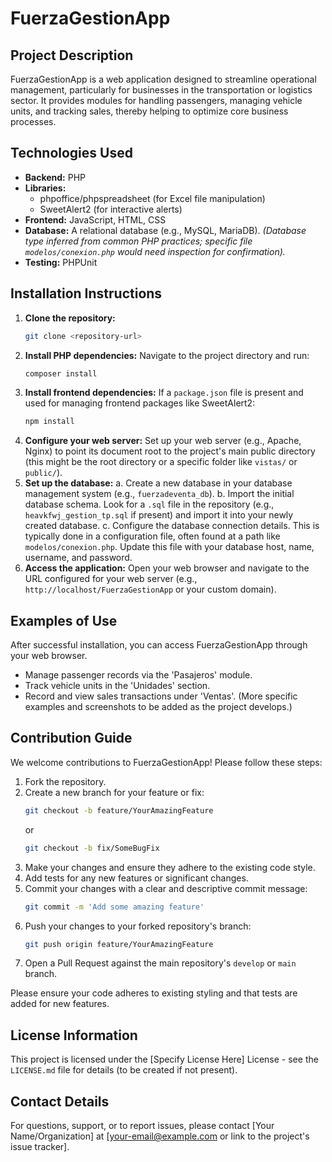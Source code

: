 # FuerzaGestionApp

## Project Description

FuerzaGestionApp is a web application designed to streamline operational management, particularly for businesses in the transportation or logistics sector. It provides modules for handling passengers, managing vehicle units, and tracking sales, thereby helping to optimize core business processes.

## Technologies Used

*   **Backend:** PHP
*   **Libraries:**
    *   phpoffice/phpspreadsheet (for Excel file manipulation)
    *   SweetAlert2 (for interactive alerts)
*   **Frontend:** JavaScript, HTML, CSS
*   **Database:** A relational database (e.g., MySQL, MariaDB). *(Database type inferred from common PHP practices; specific file `modelos/conexion.php` would need inspection for confirmation).*
*   **Testing:** PHPUnit

## Installation Instructions

1.  **Clone the repository:**
    ```bash
    git clone <repository-url>
    ```
2.  **Install PHP dependencies:**
    Navigate to the project directory and run:
    ```bash
    composer install
    ```
3.  **Install frontend dependencies:**
    If a `package.json` file is present and used for managing frontend packages like SweetAlert2:
    ```bash
    npm install
    ```
4.  **Configure your web server:**
    Set up your web server (e.g., Apache, Nginx) to point its document root to the project's main public directory (this might be the root directory or a specific folder like `vistas/` or `public/`).
5.  **Set up the database:**
    a.  Create a new database in your database management system (e.g., `fuerzadeventa_db`).
    b.  Import the initial database schema. Look for a `.sql` file in the repository (e.g., `heavkfwj_gestion_tp.sql` if present) and import it into your newly created database.
    c.  Configure the database connection details. This is typically done in a configuration file, often found at a path like `modelos/conexion.php`. Update this file with your database host, name, username, and password.
6.  **Access the application:**
    Open your web browser and navigate to the URL configured for your web server (e.g., `http://localhost/FuerzaGestionApp` or your custom domain).

## Examples of Use

After successful installation, you can access FuerzaGestionApp through your web browser.
*   Manage passenger records via the 'Pasajeros' module.
*   Track vehicle units in the 'Unidades' section.
*   Record and view sales transactions under 'Ventas'.
(More specific examples and screenshots to be added as the project develops.)

## Contribution Guide

We welcome contributions to FuerzaGestionApp! Please follow these steps:
1.  Fork the repository.
2.  Create a new branch for your feature or fix:
    ```bash
    git checkout -b feature/YourAmazingFeature
    ```
    or
    ```bash
    git checkout -b fix/SomeBugFix
    ```
3.  Make your changes and ensure they adhere to the existing code style.
4.  Add tests for any new features or significant changes.
5.  Commit your changes with a clear and descriptive commit message:
    ```bash
    git commit -m 'Add some amazing feature'
    ```
6.  Push your changes to your forked repository's branch:
    ```bash
    git push origin feature/YourAmazingFeature
    ```
7.  Open a Pull Request against the main repository's `develop` or `main` branch.

Please ensure your code adheres to existing styling and that tests are added for new features.

## License Information

This project is licensed under the [Specify License Here] License - see the `LICENSE.md` file for details (to be created if not present).

## Contact Details

For questions, support, or to report issues, please contact [Your Name/Organization] at [your-email@example.com or link to the project's issue tracker].
